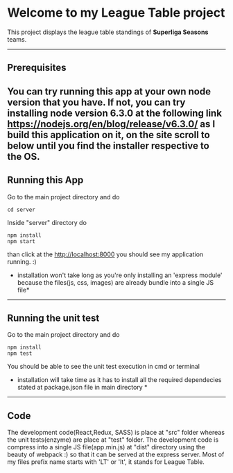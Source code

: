 # Welcome to my League Table project #

This project displays the league table standings of __Superliga Seasons__ teams.

---

## Prerequisites ##

You can try running this app at your own __node version__ that you have.<return>
If not, you can try installing node version 6.3.0 at the following link
<a href="https://nodejs.org/en/blog/release/v6.3.0/">https://nodejs.org/en/blog/release/v6.3.0/</a> as I build this application on it, on the site scroll to below until you find the installer respective to the OS.
---

## Running this App ##
Go to the main project directory and do
```
cd server
```
Inside "server" directory do
```
npm install
npm start
```
than click at the <a href="http://localhost:8000">http://localhost:8000</a> you should see my application running. :) <return>
* installation won't take long as you're only installing an 'express module' because the files(js, css, images) are already bundle into a single JS file*

---



## Running the unit test ##
Go to the main project directory and do
```
npm install
npm test
```
You should be able to see the unit test execution in cmd or terminal <return>
* installation will take time as it has to install all the required dependecies stated at package.json file in main directory *
---



## Code ##
The development code(React,Redux, SASS) is place at "src" folder whereas the unit tests(enzyme) are place at "test" folder.<return>
The development code is compress into a single JS file(app.min.js) at "dist" directory using the beauty of webpack :) so that it can be served at the express server.
Most of my files prefix name starts with 'LT' or 'lt', it stands for League Table.